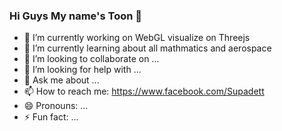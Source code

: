 ### Hi Guys My name's Toon 👋
- 🔭 I’m currently working on WebGL visualize on Threejs
- 🌱 I’m currently learning about all mathmatics and aerospace
- 👯 I’m looking to collaborate on ...
- 🤔 I’m looking for help with ...
- 💬 Ask me about ...
- 📫 How to reach me:  https://www.facebook.com/Supadett
- 😄 Pronouns: ...
- ⚡ Fun fact: ...


<!--
**ToonKru3/ToonKru3** is a ✨ _special_ ✨ repository because its `README.md` (this file) appears on your GitHub profile.

Here are some ideas to get you started:

- 🔭 I’m currently working on ...
- 🌱 I’m currently learning ...
- 👯 I’m looking to collaborate on ...
- 🤔 I’m looking for help with ...
- 💬 Ask me about ...
- 📫 How to reach me: ...
- 😄 Pronouns: ...
- ⚡ Fun fact: ...
-->
